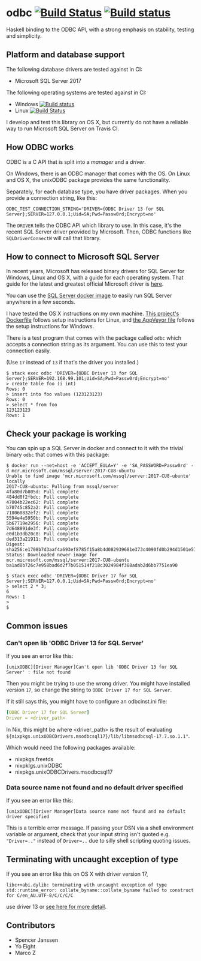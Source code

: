 # odbc [![Build Status](https://travis-ci.org/fpco/odbc.svg)](https://travis-ci.org/fpco/odbc) [![Build status](https://ci.appveyor.com/api/projects/status/vpn6a1pme25upbux?svg=true)](https://ci.appveyor.com/project/chrisdone/odbc-0os0b)

Haskell binding to the ODBC API, with a strong emphasis on stability,
testing and simplicity.

## Platform and database support

The following database drivers are tested against in CI:

* Microsoft SQL Server 2017

The following operating systems are tested against in CI:

* Windows [![Build status](https://ci.appveyor.com/api/projects/status/vpn6a1pme25upbux?svg=true)](https://ci.appveyor.com/project/chrisdone/odbc-0os0b)
* Linux [![Build Status](https://travis-ci.org/fpco/odbc.svg)](https://travis-ci.org/fpco/odbc)

I develop and test this library on OS X, but currently do not have a
reliable way to run Microsoft SQL Server on Travis CI.

## How ODBC works

ODBC is a C API that is split into a *manager* and a *driver*.

On Windows, there is an ODBC manager that comes with the OS. On Linux
and OS X, the unixODBC package provides the same functionality.

Separately, for each database type, you have driver packages. When you
provide a connection string, like this:

```
ODBC_TEST_CONNECTION_STRING='DRIVER={ODBC Driver 13 for SQL Server};SERVER=127.0.0.1;Uid=SA;Pwd=Passw0rd;Encrypt=no'
```

The `DRIVER` tells the ODBC API which library to use. In this case,
it's the recent SQL Server driver provided by Microsoft. Then, ODBC
functions like `SQLDriverConnectW` will call that library.

## How to connect to Microsoft SQL Server

In recent years, Microsoft has released binary drivers for SQL Server
for Windows, Linux and OS X, with a guide for each operating
system. That guide for the latest and greatest official Microsoft
driver is
[here](https://docs.microsoft.com/en-us/sql/connect/odbc/linux-mac/installing-the-microsoft-odbc-driver-for-sql-server).

You can use the [SQL Server docker image](https://hub.docker.com/_/microsoft-mssql-server) to easily run SQL Server anywhere in a few seconds.

I have tested the OS X instructions on my own machine.
[This project's Dockerfile](https://github.com/fpco/odbc/blob/master/Dockerfile)
follows setup instructions for Linux, and
[the AppVeyor file](https://github.com/fpco/odbc/blob/master/appveyor.yml)
follows the setup instructions for Windows.

There is a test program that comes with the package called `odbc`
which accepts a connection string as its argument. You can use this to
test your connection easily.

(Use `17` instead of `13` if that's the driver you installed.)

    $ stack exec odbc 'DRIVER={ODBC Driver 13 for SQL Server};SERVER=192.168.99.101;Uid=SA;Pwd=Passw0rd;Encrypt=no'
    > create table foo (i int)
    Rows: 0
    > insert into foo values (123123123)
    Rows: 0
    > select * from foo
    123123123
    Rows: 1

## Check your package is working

You can spin up a SQL Server in docker and connect to it with the
trivial binary `odbc` that comes with this package:

```
$ docker run --net=host -e 'ACCEPT_EULA=Y' -e 'SA_PASSWORD=Passw0rd' -d mcr.microsoft.com/mssql/server:2017-CU8-ubuntu
Unable to find image 'mcr.microsoft.com/mssql/server:2017-CU8-ubuntu' locally
2017-CU8-ubuntu: Pulling from mssql/server
4fa80d7b805d: Pull complete
484dd0f2fbdc: Pull complete
47004b22ec62: Pull complete
b70745c852a2: Pull complete
718060832ef2: Pull complete
5594e4e5950b: Pull complete
5b67719e2956: Pull complete
7d648891de3f: Pull complete
e0d1b3db20c8: Pull complete
ded313a21911: Pull complete
Digest: sha256:e1708b7d3aaf4a693ef8785f15a8b4d082939681e373c4090fd0b294d1501e57
Status: Downloaded newer image for mcr.microsoft.com/mssql/server:2017-CU8-ubuntu
ba1ad8b726c7e958bad6d2f7b051514f218c3024984f388adab2d6bb7751ea90

$ stack exec odbc 'DRIVER={ODBC Driver 17 for SQL Server};SERVER=127.0.0.1;Uid=SA;Pwd=Passw0rd;Encrypt=no'
> select 2 * 3;
6
Rows: 1
>
$
```

## Common issues


### Can't open lib 'ODBC Driver 13 for SQL Server'

If you see an error like this:

    [unixODBC][Driver Manager]Can't open lib 'ODBC Driver 13 for SQL Server' : file not found

Then you might be trying to use the wrong driver. You might have
installed version `17`, so change the string to `ODBC Driver 17 for
SQL Server`.

If it still says this, you might have to configure an odbcinst.ini
file:

``` yaml
[ODBC Driver 17 for SQL Server]
Driver = <driver_path>
```

In Nix, this might be where <driver_path> is the result of evaluating
`${nixpkgs.unixODBCDrivers.msodbcsql17}/lib/libmsodbcsql-17.7.so.1.1"`.

Which would need the following packages available:

* nixpkgs.freetds
* nixpklgs.unixODBC
* nixpkgs.unixODBCDrivers.msodbcsql17

### Data source name not found and no default driver specified

If you see an error like this:

    [unixODBC][Driver Manager]Data source name not found and no default driver specified

This is a terrible error message. If passing your DSN via a shell
environment variable or argument, check that your input string isn't
quoted e.g. `"Driver=.."` instead of `Driver=..` due to silly shell
scripting quoting issues.

## Terminating with uncaught exception of type

If you see an error like this on OS X with driver version 17,

```
libc++abi.dylib: terminating with uncaught exception of type
std::runtime_error: collate_byname::collate_byname failed to construct
for C/en_AU.UTF-8/C/C/C/C
```

use driver 13 or [see here for more detail](https://github.com/fpco/odbc/issues/17).

## Contributors

* Spencer Janssen
* Yo Eight
* Marco Z
